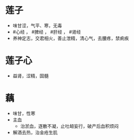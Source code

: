 # 莲子
- 味甘涩，气平、寒，无毒
-  #心经 ， #脾经 ， #肝经 ， #肾经 
-  养神定志，交君相火，善止泄精，清心气，去腰疼，禁痢疾
# 莲子心
- 益肾，涩精，固髓
# 藕
- 味甘，性寒
- 主血
    - 治淤血，逐散不凝，止吐衄妄行，破产后血积烦闷
 - 解酒去热，治金疮生肌
 